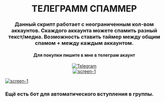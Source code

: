 <div id="header" align="center">
	<h1>ТЕЛЕГРАММ СПАММЕР</h1>
	<h3>Данный скрипт работает с неограниченным кол-вом аккаунтов. Скаждого аккаунта можете спамить разный текст/медиа. Возможность ставить таймер между общим спамом + между каждым аккаунтом.</h3>
</div>

<div id="socials" align="center">
	<h4> Для покупки пишите в мне в телеграм акаунт</h4> 
	<a href="https://t.me/tyrellwellw">
		<img src="https://img.shields.io/badge/Telegram-blue?style=for-the-badge&logo=telegram&logoColor=white" alt="Telegram"/>
	</a>
</div>

<div align="center">
	<a href="https://ibb.co/Jrdghj2"><img src="https://i.ibb.co/Jrdghj2/screen-1.png" alt="screen-1" border="0"></a>
</div>

<a href="https://ibb.co/Jrdghj2"><img src="https://i.ibb.co/Jrdghj2/screen-1.png" alt="screen-1" border="0"></a>



### Ещё есть бот для автоматического вступления в группы. 
